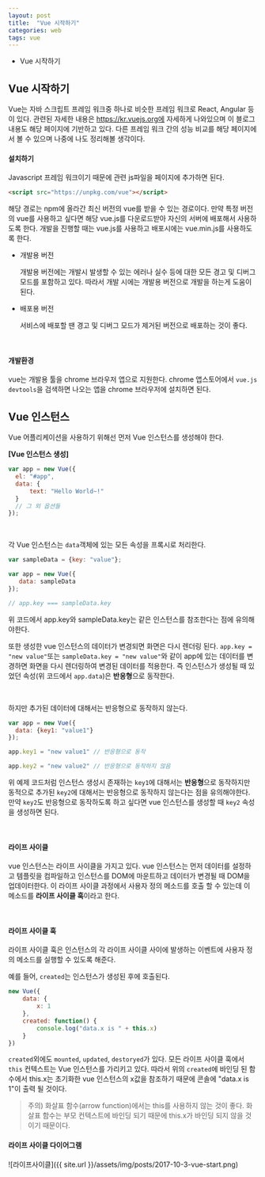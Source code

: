 ```yaml
---
layout: post
title:  "Vue 시작하기"
categories: web
tags: vue
---
```



-  Vue 시작하기





## Vue 시작하기

Vue는 자바 스크립트 프레임 워크중 하나로 비슷한 프레임 워크로 React, Angular 등이 있다. 관련된 자세한 내용은 https://kr.vuejs.org에 자세하게 나와있으며 이 블로그 내용도 해당 페이지에 기반하고 있다. 다른 프레임 워크 간의 성능 비교를 해당 페이지에서 볼 수 있으며 나중에 나도 정리해볼 생각이다.



#### 설치하기

Javascript 프레임 워크이기 때문에 관련 js파일을 페이지에 추가하면 된다.

```html
<script src="https://unpkg.com/vue"></script>
```



해당 경로는 npm에 올라간 최신 버전의 vue를 받을 수 있는 경로이다. 만약 특정 버전의 vue를 사용하고 싶다면 해당 vue.js를 다운로드받아 자신의 서버에 배포해서 사용하도록 한다. 개발을 진행할 때는 vue.js를 사용하고 배포시에는 vue.min.js를 사용하도록 한다.

-  개발용 버전

   개발용 버전에는 개발시 발생할 수 있는 에러나 실수 등에 대한 모든 경고 및 디버그 모드를 포함하고 있다. 따라서 개발 시에는 개발용 버전으로 개발을 하는게 도움이 된다.

-  배포용 버전

   서비스에 배포할 땐 경고 및 디버그 모드가 제거된 버전으로 배포하는 것이 좋다.

   ​



#### 개발환경

vue는 개발용 툴을 chrome 브라우저 앱으로 지원한다. chrome 앱스토어에서 `vue.js devtools`을 검색하면 나오는 앱을 chrome 브라우저에 설치하면 된다.



## Vue 인스턴스

Vue 어플리케이션을 사용하기 위해선 먼저 Vue 인스턴스를 생성해야 한다.

**[Vue 인스턴스 생성]**

```javascript
var app = new Vue({
  el: "#app",
  data: {
      text: "Hello World~!"
  }
  // 그 외 옵션들
});
```

<br>

각 Vue 인스턴스는 `data`객체에 있는 모든 속성을 프록시로 처리한다.

```javascript
var sampleData = {key: "value"};

var app = new Vue({
   data: sampleData
});

// app.key === sampleData.key
```

위 코드에서 app.key와 sampleData.key는 같은 인스턴스를 참조한다는 점에 유의해야한다.

또한 생성한 vue 인스턴스의 데이터가 변경되면 화면은 다시 렌더링 된다. `app.key = "new value"`또는 `sampleData.key = "new value"`와 같이 app에 있는 데이터를 변경하면 화면을 다시 렌더링하여 변경된 데이터를 적용한다. 즉 인스턴스가 생성될 때 있었던 속성(위 코드에서 `app.data`)은 **반응형**으로 동작한다.

<br>

하지만 추가된 데이터에 대해서는 반응형으로 동작하지 않는다. 

```javascript
var app = new Vue({
  data: {key1: "value1"}
});

app.key1 = "new value1" // 반응형으로 동작

app.key2 = "new value2" // 반응형으로 동작하지 않음
```

위 예제 코드처럼 인스턴스 생성시 존재하는 `key1`에 대해서는 **반응형**으로 동작하지만 동적으로 추가된 `key2`에 대해서는 반응형으로 동작하지 않는다는 점을 유의해야한다. 만약 `key2`도 반응형으로 동작하도록 하고 싶다면 vue 인스턴스를 생성할 때 `key2` 속성을 생성하면 된다.

<br>

#### 라이프 사이클

vue 인스턴스는 라이프 사이클을 가지고 있다. vue 인스턴스는 먼저 데이터를 설정하고 템플릿을 컴파일하고 인스턴스를 DOM에 마운트하고 데이터가 변경될 때 DOM을 업데이터한다. 이 라이프 사이클 과정에서 사용자 정의 메소드를 호출 할 수 있는데 이 메소드를 **라이프 사이클 훅**이라고 한다.

<br>

#### 라이프 사이클 훅

라이프 사이클 훅은 인스턴스의 각 라이프 사이클 사이에 발생하는 이벤트에 사용자 정의 메소드를 실행할 수 있도록 해준다.

예를 들어, `created`는 인스턴스가 생성된 후에 호출된다.

```javascript
new Vue({
    data: {
        x: 1
    },
  	created: function() {
        console.log("data.x is " + this.x)
    }
})
```

 `created`외에도 `mounted`, `updated`, `destoryed`가 있다. 모든 라이프 사이클 훅에서 `this` 컨텍스트는 Vue 인스턴스를 가리키고 있다. 따라서 위의 `created`에 바인딩 된 함수에서 this.x는 초기화한 vue 인스턴스의 x값을 참조하기 때문에 콘솔에 "data.x is 1"이 출력 될 것이다.

>  주의) 화살표 함수(arrow function)에서는 this를 사용하지 않는 것이 좋다. 화살표 함수는 부모 컨텍스트에 바인딩 되기 때문에 this.x가 바인딩 되지 않을 것이기 때문이다.



#### 라이프 사이클 다이어그램

![라이프사이클]({{ site.url }}/assets/img/posts/2017-10-3-vue-start.png)

